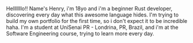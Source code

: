 Helllllllo!!
Name's Henry, i'm 18yo and i'm a beginner Rust developer, discovering every day what this awesome language hides.
I'm trying to build my own portfolio for the first time, so i don't expect it to be incredible haha.
I'm a student at UniSenai PR - Londrina, PR, Brazil, and i'm at the Software Engineering course, trying to learn more every day.
